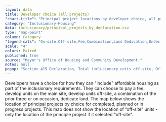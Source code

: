 ```yaml
---
layout: data
title: Developer choice (all projects)
"chart-title": "Principal project locations by developer choice, all projects"
category: "Inclusionary-Housing"
data: inclusionary/principal_projects_by_declaration.csv
type: "map-point"
column: Category
"legend-cats": "On-site,Off-site,Fee,Combination,Land Dedication,Undeclared"
scale: "4"
colors: Paired
published: true
source: "Mayor's Office of Housing and Community Development."
notes: null
popup: "Section 415 Declaration, Total inclusionary units off-site, Off-site address, Total inclusionary units at this location, Tenure, Entitlement year, Building completion year"
---
```


Developers have a choice for how they can "include" affordable housing as part of the inclusionary requirements. They can choose to pay a fee, develop units on the main site, develop units off-site, a combination of the prior three or on occasion, dedicate land. The map below shows the location of principal projects by choice for completed, planned or in progress projects. This map does not show the location of “off-site” units - only the location of the principle project if it selected "off-site".